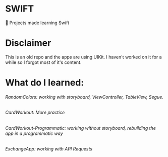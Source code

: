 # SWIFT
 Projects made learning Swift 

# Disclaimer

This is an old repo and the apps are using UIKit. I haven't worked on it for a while so I forgot most of it's content.


# What do I learned:

###### RandomColors: working with storyboard, ViewController, TableView, Segue.

###### CardWorkout: More practice

###### CardWorkout-Programmatic: working without storyboard, rebuilding the app in a programmatic way

###### ExchangeApp: working with API Requests

